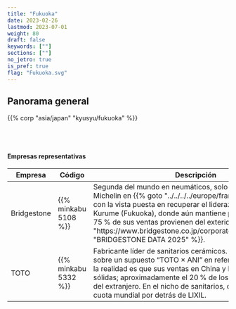 ```yaml
---
title: "Fukuoka"
date: 2023-02-26
lastmod: 2023-07-01
weight: 80
draft: false
keywords: [""]
sections: [""]
no_jetro: true
is_pref: true
flag: "Fukuoka.svg"
---
```



<div class="main-desciption country-description">
    <h2 class="section-title">Panorama general</h2>
    <ul class="rule-list">
    </ul>
    {{% corp "asia/japan" "kyusyu/fukuoka" %}}
</div>



<div class="container-corp mt-5" id="corp-desc" style="padding-top:50px">
    <h4 class="mb-4">Empresas representativas</h4>
    <table class="table table-striped table-bordered">
        <thead class="table-light">
            <tr>
                <th scope="col" class="col-width-2">Empresa</th>
                <th scope="col" class="col-width-1">Código</th>
                <th scope="col" class="col-width-7">Descripción</th>
                <th scope="col" class="col-width-05">IR</th>
                <th scope="col" class="col-width-05">Dividendos</th>
            </tr>
        </thead>
        <tbody class="corp-desc">
            <tr>
                <td>Bridgestone</td>
                <td>{{% minkabu 5108 %}}</td>
                <td>Segunda del mundo en neumáticos, solo por detrás de Michelin en {{% goto "../../../../europe/france/" "Francia" %}}, con la vista puesta en recuperar el liderazgo. Fundada en Kurume (Fukuoka), donde aún mantiene plantas. Cerca del 75 % de sus ventas provienen del exterior{{% ref "https://www.bridgestone.co.jp/corporate/library/data_book/" "BRIDGESTONE DATA 2025" %}}.</td>
                <td>{{% corplink "https://www.bridgestone.co.jp/ir/" %}}</td>
                <td>{{% dividend "tokyo" "5108" %}}</td>
            </tr>
            <tr>
                <td>TOTO</td>
                <td>{{% minkabu 5332 %}}</td>
                <td>Fabricante líder de sanitarios cerámicos. Circularon rumores sobre un supuesto “TOTO × ANI” en referencia a INAX, pero la realidad es que sus ventas en China y Norteamérica son sólidas; aproximadamente el 20 % de los ingresos procede del extranjero. En el nicho de sanitarios, ostenta la segunda cuota mundial por detrás de LIXIL.</td>
                <td>{{% corplink "https://jp.toto.com/company/ir/" %}}</td>
                <td>{{% dividend "tokyo" "5332" %}}</td>
            </tr>
        </tbody>
    </table>
</div>
